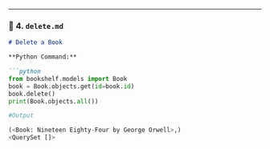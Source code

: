 
---

### 📁 4. `delete.md`

```markdown
# Delete a Book

**Python Command:**

```python
from bookshelf.models import Book
book = Book.objects.get(id=book.id)
book.delete()
print(Book.objects.all())

#Output

(<Book: Nineteen Eighty-Four by George Orwell>,)
<QuerySet []>
